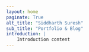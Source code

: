 ```yaml
---
layout: home
paginate: True
alt_title: "Siddharth Suresh"
sub_title: "Portfolio & Blog"
introduction: |
    Introduction content    
---
```

